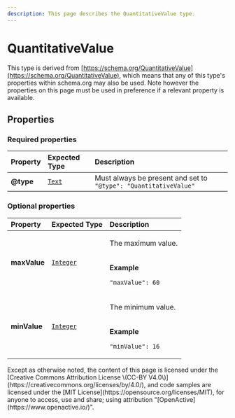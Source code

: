 ```yaml
---
description: This page describes the QuantitativeValue type.
---
```


# QuantitativeValue

This type is derived from [https://schema.org/QuantitativeValue](https://schema.org/QuantitativeValue), which means that any of this type's properties within schema.org may also be used. Note however the properties on this page must be used in preference if a relevant property is available.

## **Properties**

### **Required properties**

| Property | Expected Type | Description |
| :--- | :--- | :--- |
| **@type** |  [`Text`](https://schema.org/Text) |  Must always be present and set to `"@type": "QuantitativeValue"` |

### **Optional properties**

<table>
  <thead>
    <tr>
      <th style="text-align:left">Property</th>
      <th style="text-align:left">Expected Type</th>
      <th style="text-align:left">Description</th>
    </tr>
  </thead>
  <tbody>
    <tr>
      <td style="text-align:left"><b>maxValue</b>
      </td>
      <td style="text-align:left"> <a href="https://schema.org/Integer"><code>Integer</code></a>
      </td>
      <td style="text-align:left">
        <p>The maximum value.</p>
        <p>
          <br /><b>Example</b>
        </p>
        <p><code>&quot;maxValue&quot;: 60</code>
        </p>
      </td>
    </tr>
    <tr>
      <td style="text-align:left"><b>minValue</b>
      </td>
      <td style="text-align:left"> <a href="https://schema.org/Integer"><code>Integer</code></a>
      </td>
      <td style="text-align:left">
        <p>The minimum value.</p>
        <p>
          <br /><b>Example</b>
        </p>
        <p><code>&quot;minValue&quot;: 16</code>
        </p>
      </td>
    </tr>
  </tbody>
</table>Except as otherwise noted, the content of this page is licensed under the [Creative Commons Attribution License \(CC-BY V4.0\)](https://creativecommons.org/licenses/by/4.0/), and code samples are licensed under the [MIT License](https://opensource.org/licenses/MIT), for anyone to access, use and share; using attribution "[OpenActive](https://www.openactive.io/)".


